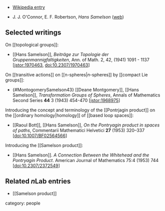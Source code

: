 
* [Wikipedia entry](https://en.wikipedia.org/wiki/Hans_Samelson)

* J. J. O'Connor, E. F. Robertson, _Hans Samelson_ ([web](https://mathshistory.st-andrews.ac.uk/Biographies/Samelson/))

## Selected writings

On [[topological groups]]:

* [[Hans Samelson]], _Beiträge zur Topologie der Gruppenmannigfaltigkeiten_, Ann. of Math. 2, 42, (1941) 1091 - 1137 &lbrack;[jstor:1970463](https://www.jstor.org/stable/1970463), [doi:10.2307/1970463](https://doi.org/10.2307/1970463)&rbrack;

On [[transitive actions]] on [[n-spheres|$n$-spheres]] by [[compact Lie groups]]:

* {#MontogomerySamelson43} [[Deane Montgomery]], [[Hans Samelson]], _Transformation Groups of Spheres_, Annals of Mathematics Second Series **44** 3 (1943) 454-470 &lbrack;[jstor:1968975](https://www.jstor.org/stable/1968975)&rbrack;

Introducing the concept and terminology of the [[Pontrjagin product]] on the [[ordinary homology|homology]] of [[based loop spaces]]:

* [[Raoul Bott]], [[Hans Samelson]], *On the Pontryagin product in spaces of paths*, Commentarii Mathematici Helvetici **27** (1953) 320–337 &lbrack;[doi:10.1007/BF02564566](https://doi.org/10.1007/BF02564566)&rbrack;


Introducing the [[Samelson product]]:

* [[Hans Samelson]].  _A Connection Between the Whitehead and the Pontryagin Product_.  American Journal of Mathematics 75:4 (1953) 744 &lbrack;[doi:10.2307/2372549](https://doi.org/10.2307/2372549)&rbrack;


## Related $n$Lab entries

* [[Samelson product]]

category: people